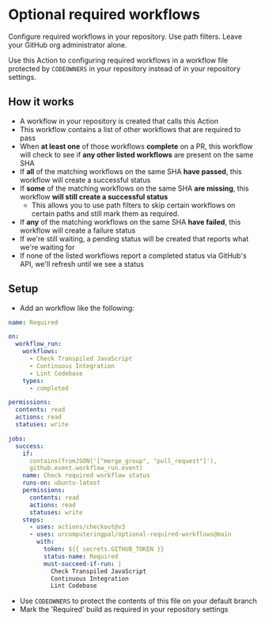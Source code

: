 # Optional required workflows

Configure required workflows in your repository. Use path filters. Leave your
GitHub org administrator alone.

Use this Action to configuring required workflows in a workflow file protected
by `CODEOWNERS` in your repository instead of in your repository settings.

## How it works

- A workflow in your repository is created that calls this Action
- This workflow contains a list of other workflows that are required to pass
- When **at least one** of those workflows **complete** on a PR, this workflow
  will check to see if **any other listed workflows** are present on the same
  SHA
- If **all** of the matching workflows on the same SHA **have passed**, this
  workflow will create a successful status
- If **some** of the matching workflows on the same SHA **are missing**, this
  workflow **will still create a successful status**
  - This allows you to use path filters to skip certain workflows on certain
    paths and still mark them as required.
- If **any** of the matching workflows on the same SHA **have failed**, this
  workflow will create a failure status
- If we're still waiting, a pending status will be created that reports what
  we're waiting for
- If none of the listed workflows report a completed status via GitHub's API,
  we'll refresh until we see a status

## Setup

- Add an workflow like the following:

```yaml
name: Required

on:
  workflow_run:
    workflows:
      - Check Transpiled JavaScript
      - Continuous Integration
      - Lint Codebase
    types:
      - completed

permissions:
  contents: read
  actions: read
  statuses: write

jobs:
  success:
    if:
      contains(fromJSON('["merge_group", "pull_request"]'),
      github.event.workflow_run.event)
    name: Check required workflow status
    runs-on: ubuntu-latest
    permissions:
      contents: read
      actions: read
      statuses: write
    steps:
      - uses: actions/checkout@v3
      - uses: urcomputeringpal/optional-required-workflows@main
        with:
          token: ${{ secrets.GITHUB_TOKEN }}
          status-name: Required
          must-succeed-if-run: |
            Check Transpiled JavaScript
            Continuous Integration
            Lint Codebase
```

- Use `CODEOWNERS` to protect the contents of this file on your default branch
- Mark the 'Required' build as required in your repository settings
